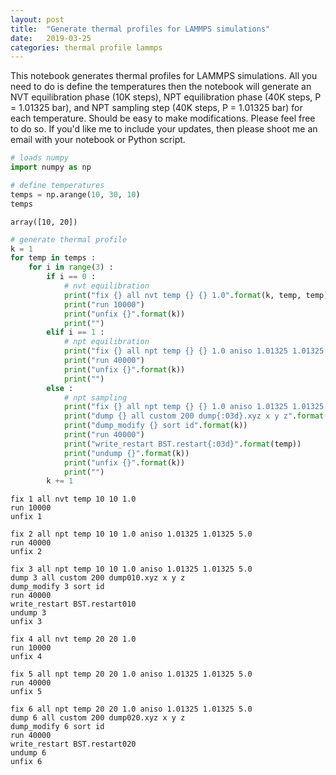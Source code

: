 ```yaml
---
layout: post
title:  "Generate thermal profiles for LAMMPS simulations"
date:   2019-03-25
categories: thermal profile lammps
---
```


This notebook generates thermal profiles for LAMMPS simulations. All you need to do is define the temperatures then the notebook will generate an NVT equilibration phase (10K steps), NPT equilibration phase (40K steps, P = 1.01325 bar), and NPT sampling step (40K steps, P = 1.01325 bar) for each temperature. Should be easy to make modifications. Please feel free to do so. If you'd like me to include your updates, then please shoot me an email with your notebook or Python script.


```python
# loads numpy
import numpy as np
```


```python
# define temperatures
temps = np.arange(10, 30, 10)
temps
```




    array([10, 20])




```python
# generate thermal profile
k = 1
for temp in temps :
    for i in range(3) :
        if i == 0 :
            # nvt equilibration
            print("fix {} all nvt temp {} {} 1.0".format(k, temp, temp))
            print("run 10000")
            print("unfix {}".format(k))
            print("")
        elif i == 1 :
            # npt equilibration
            print("fix {} all npt temp {} {} 1.0 aniso 1.01325 1.01325 5.0".format(k, temp, temp))
            print("run 40000")
            print("unfix {}".format(k))
            print("")
        else :
            # npt sampling
            print("fix {} all npt temp {} {} 1.0 aniso 1.01325 1.01325 5.0".format(k, temp, temp))
            print("dump {} all custom 200 dump{:03d}.xyz x y z".format(k, temp))
            print("dump_modify {} sort id".format(k))
            print("run 40000")
            print("write_restart BST.restart{:03d}".format(temp))
            print("undump {}".format(k))
            print("unfix {}".format(k))
            print("")
        k += 1
```

    fix 1 all nvt temp 10 10 1.0
    run 10000
    unfix 1
    
    fix 2 all npt temp 10 10 1.0 aniso 1.01325 1.01325 5.0
    run 40000
    unfix 2
    
    fix 3 all npt temp 10 10 1.0 aniso 1.01325 1.01325 5.0
    dump 3 all custom 200 dump010.xyz x y z
    dump_modify 3 sort id
    run 40000
    write_restart BST.restart010
    undump 3
    unfix 3
    
    fix 4 all nvt temp 20 20 1.0
    run 10000
    unfix 4
    
    fix 5 all npt temp 20 20 1.0 aniso 1.01325 1.01325 5.0
    run 40000
    unfix 5
    
    fix 6 all npt temp 20 20 1.0 aniso 1.01325 1.01325 5.0
    dump 6 all custom 200 dump020.xyz x y z
    dump_modify 6 sort id
    run 40000
    write_restart BST.restart020
    undump 6
    unfix 6
    

